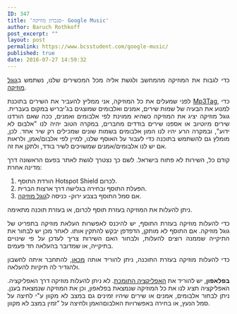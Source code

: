 ```yaml
---
ID: 347
title: 'סנכרון מוזיקה- Google Music'
author: Baruch Rothkoff
post_excerpt: ""
layout: post
permalink: https://www.bcsstudent.com/google-music/
published: true
date: 2016-07-27 14:59:32
---
```

<p style="text-align:justify;">כדי לגבות את המוזיקה מהמחשב ולגשת אליה מכל המכשירים שלנו, נשתמש ב<a href="http://music.google.com" target="_blank" rel="noopener noreferrer">גוגל מוזיקה</a>.</p>

<p style="text-align:justify;">לפני שמעלים את כל המוזיקה, אני ממליץ להעביר את השירים בתוכנת <a href="http://www.mp3tag.de/en/download.html" target="_blank" rel="noopener noreferrer">Mp3Tag</a>, כדי למנוע את הבעיה של שמות שירים, אמנים ואלבומים שמוצגים בג'יבריש במקום בעברית.
גוגל מוזיקה יציג את המוזיקה כשהיא ממוינת לפי אלבומים ואמנים, ככה שאם הורדנו שירים מיוטיוב או אספנו שירים בודדים מחברים, במקרה הטוב יהיה לנו "אלבום לא ידוע", ובמקרה הרע יהיו לנו המון אלבומים בשמות שונים שמכילים רק שיר אחד.
לכן, מומלץ גם להשתמש בתוכנה כדי לעבור על האוסף שלנו, למיין לפי אלבום/אמן, ולראות אם יש לנו אלבומים/אמנים שמשויכים לשיר בודד, ולתקן את זה.

<p style="text-align:justify;">קודם כל, השירות לא פתוח בישראל. לשם כך נצטרך לגשת לאתר בפעם הראשונה דרך מדינה אחרת:</p>
<ol>
<li style="text-align:justify;">הורדת התוסף Hotspot Shield לכרום.</li>
<li style="text-align:justify;">הפעלת התוסף ובחירה בגלישה דרך ארצות הברית.</li>
<li style="text-align:justify;">אם סמל התוסף בצבע ירוק- כניסה ל<a href="http://music.google.com" target="_blank" rel="noopener noreferrer">גוגל מוזיקה</a>.</li>
</ol>
<p style="text-align:justify;">ניתן להעלות את המוזיקה בעזרת תוסף לכרום, או בעזרת תוכנה מתאימה.</p>
<p style="text-align:justify;">כדי להעלות מוזיקה בעזרת התוסף, יש להיכנס לאפשרות העלאת מוזיקה בתפריט של גוגל מוזיקה. אם התוסף לא מותקן, הדפדפן יבקש להתקין אותו. לאחר מכן יש לבחור את התיקייה שממנה רוצים להעלות, ולבחור האם השירות צריך לעדכן על פי שינויים בתיקייה, או שמדובר בהעלאה חד פעמים.</p>
<p style="text-align:justify;">כדי להעלות מוזיקה בעזרת התוכנה, ניתן להוריד אותה <a href="https://play.google.com/music/listen?u=0#/manager" target="_blank" rel="noopener noreferrer">מכאן</a>, להתחבר איתה לחשבון ולהגדיר לה תיקיות להעלאה.</p>
<p style="text-align:justify;"><strong>בפלאפון</strong>, יש להוריד את <a href="https://play.google.com/store/apps/details?id=com.google.android.music" target="_blank" rel="noopener noreferrer">האפליקציה התומכת</a>. לא ניתן להעלות מוזיקה דרך האפליקציה. האפליקציה תציג לנו את כל המוזיקה שנמצאת בפלאפון, וכן את המוזיקה שנמצאת בענן. ניתן לבחור אלבומים, אמנים או שירים שיהיו זמינים גם במצב לא מקוון ע"י לחיצה על סמל הנעץ, או בחירה באפשרויות האלבוםהאמן ולחיצה על "זמין במצב לא מקוון.</p></p>